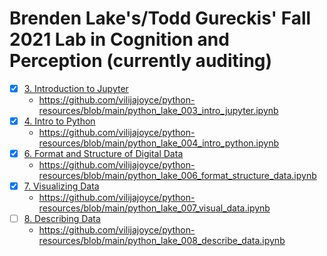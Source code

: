 # Brenden Lake's/Todd Gureckis' Fall 2021 Lab in Cognition and Perception (currently auditing)
- [x] [3. Introduction to Jupyter](https://cims.nyu.edu/~brenden/courses/labincp/chapters/02/00-jupyter.html)
  - https://github.com/vilijajoyce/python-resources/blob/main/python_lake_003_intro_jupyter.ipynb  
- [x] [4. Intro to Python](https://cims.nyu.edu/~brenden/courses/labincp/chapters/03/00-python.html) 
  - https://github.com/vilijajoyce/python-resources/blob/main/python_lake_004_intro_python.ipynb  
- [x] [6. Format and Structure of Digital Data](https://cims.nyu.edu/~brenden/courses/labincp/chapters/05/00-data.html)
  - https://github.com/vilijajoyce/python-resources/blob/main/python_lake_006_format_structure_data.ipynb 
- [x] [7. Visualizing Data](https://cims.nyu.edu/~brenden/courses/labincp/chapters/06/00-plots.html)
  - https://github.com/vilijajoyce/python-resources/blob/main/python_lake_007_visual_data.ipynb
- [ ] [8. Describing Data](https://cims.nyu.edu/~brenden/courses/labincp/chapters/07/00-describingdata.html)
  - https://github.com/vilijajoyce/python-resources/blob/main/python_lake_008_describe_data.ipynb
